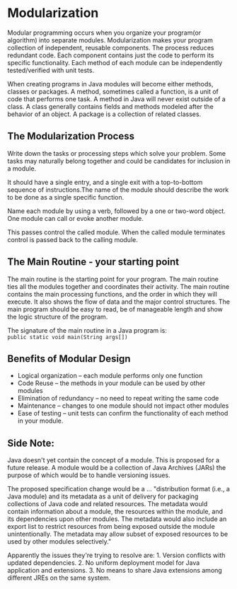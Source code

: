 # Modularization

Modular programming occurs when you organize your program\(or algorithm\) into separate modules. Modularization makes your program collection of independent, reusable components. The process reduces redundant code. Each component contains just the code to perform its specific functionality. Each method of each module can be independently tested/verified with unit tests.

When creating programs in Java modules will become either methods, classes or packages. A method, sometimes called a function, is a unit of code that performs one task. A method in Java will never exist outside of a class. A class generally contains fields and methods modeled after the behavior of an object. A package is a collection of related classes.

## The Modularization Process

Write down the tasks or processing steps which solve your problem. Some tasks may naturally belong together and could be candidates for inclusion in a module.

It should have a single entry, and a single exit with a top-to-bottom sequence of instructions.The name of the module should describe the work to be done as a single specific function.

Name each module by using a verb, followed by a one or two-word object. One module can call or evoke another module.

This passes control the called module. When the called module terminates control is passed back to the calling module.

## The Main Routine - your starting point

The main routine is the starting point for your program. The main routine ties all the modules together and coordinates their activity. The main routine contains the main processing functions, and the order in which they will execute. It also shows the flow of data and the major control structures. The main program should be easy to read, be of manageable length and show the logic structure of the program.

The signature of the main routine in a Java program is:  
 `public static void main(String args[])`

## Benefits of Modular Design

* Logical organization – each module performs only one function
* Code Reuse – the methods in your module can be used by other modules
* Elimination of redundancy – no need to repeat writing the same code
* Maintenance – changes to one module should not impact other modules
* Ease of testing – unit tests can confirm the functionality of each method in your module.

## Side Note:

Java doesn't yet contain the concept of a module. This is proposed for a future release. A module would be a collection of Java Archives \(JARs\) the purpose of which would be to handle versioning issues.

The proposed specification change would be a ... "distribution format \(i.e., a Java module\) and its metadata as a unit of delivery for packaging collections of Java code and related resources. The metadata would contain information about a module, the resources within the module, and its dependencies upon other modules. The metadata would also include an export list to restrict resources from being exposed outside the module unintentionally. The metadata may allow subset of exposed resources to be used by other modules selectively."

Apparently the issues they're trying to resolve are: 1. Version conflicts with updated dependencies. 2. No uniform deployment model for Java application and extensions. 3. No means to share Java extensions among different JREs on the same system.


